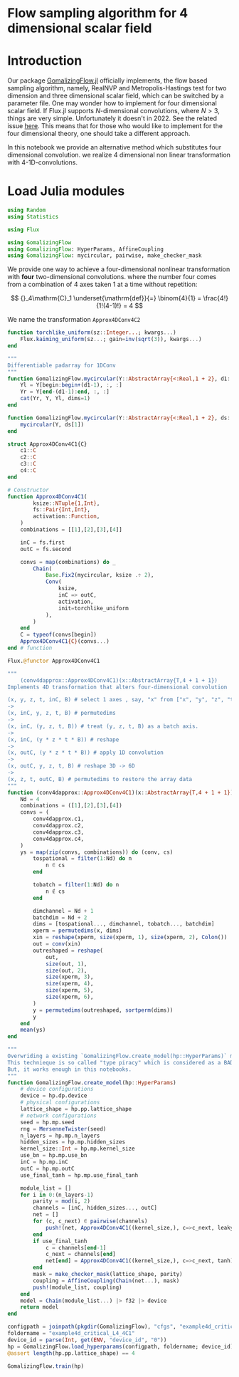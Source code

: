 # Flow sampling algorithm for 4 dimensional scalar field

# Introduction

Our package [GomalizingFlow.jl](https://github.com/AtelierArith/GomalizingFlow.jl) officially implements, the flow based
sampling algorithm, namely, RealNVP and Metropolis-Hastings test for two
dimension and three dimensional scalar field, which can be switched by a
parameter file. One may wonder how to implement for four dimensional scalar field. If Flux.jl supports $N$-dimensional convolutions, where $N > 3$, things are very simple. Unfortunately it doesn't in 2022. See the related issue [here](https://github.com/FluxML/Flux.jl/issues/451). This means that for those who would like to implement for the four dimensional theory, one should take a different approach.

In this notebook we provide an alternative method which substitutes four dimensional convolution. we realize 4 dimensional non linear transformation with 4-1D-convolutions.


# Load Julia modules

```julia
using Random
using Statistics

using Flux
```

```julia
using GomalizingFlow
using GomalizingFlow: HyperParams, AffineCoupling
using GomalizingFlow: mycircular, pairwise, make_checker_mask
```

We provide one way to achieve a four-dimensional nonlinear transformation with **four** two-dimensional convolutions. where the number four comes from a combination of 4 axes taken 1 at a time without repetition:

$$
{}_4\mathrm{C}_1 \underset{\mathrm{def}}{=} \binom{4}{1} = \frac{4!}{1!(4-1)!} = 4
$$

We name the transformation `Approx4DConv4C2`

```julia
function torchlike_uniform(sz::Integer...; kwargs...)
    Flux.kaiming_uniform(sz...; gain=inv(sqrt(3)), kwargs...)
end
```

```julia
"""
Differentiable padarray for 1DConv
"""
function GomalizingFlow.mycircular(Y::AbstractArray{<:Real,1 + 2}, d1::Int=1)
    Yl = Y[begin:begin+(d1-1), :, :]
    Yr = Y[end-(d1-1):end, :, :]
    cat(Yr, Y, Yl, dims=1)
end

function GomalizingFlow.mycircular(Y::AbstractArray{<:Real,1 + 2}, ds::NTuple{1,Int})
    mycircular(Y, ds[1])
end
```

```julia
struct Approx4DConv4C1{C}
    c1::C
    c2::C
    c3::C
    c4::C
end

# Constructor
function Approx4DConv4C1(
        ksize::NTuple{1,Int},
        fs::Pair{Int,Int},
        activation::Function,
    )
    combinations = [[1],[2],[3],[4]]

    inC = fs.first
    outC = fs.second

    convs = map(combinations) do _
        Chain(
            Base.Fix2(mycircular, ksize .÷ 2),
            Conv(
                ksize,
                inC => outC,
                activation,
                init=torchlike_uniform
            ),
        )
    end
    C = typeof(convs[begin])
    Approx4DConv4C1{C}(convs...)
end # function

Flux.@functor Approx4DConv4C1
```

```julia
"""
    (conv4dapprox::Approx4DConv4C1)(x::AbstractArray{T,4 + 1 + 1})
Implements 4D transformation that alters four-dimensional convolution

(x, y, z, t, inC, B) # select 1 axes , say, "x" from ["x", "y", "z", "t"] in this example
->
(x, inC, y, z, t, B) # permutedims
->
(x, inC, (y, z, t, B)) # treat (y, z, t, B) as a batch axis.
->
(x, inC, (y * z * t * B)) # reshape
->
(x, outC, (y * z * t * B)) # apply 1D convolution
->
(x, outC, y, z, t, B) # reshape 3D -> 6D
->
(x, z, t, outC, B) # permutedims to restore the array data
"""
function (conv4dapprox::Approx4DConv4C1)(x::AbstractArray{T,4 + 1 + 1}) where {T}
    Nd = 4
    combinations = ([1],[2],[3],[4])
    convs = (
        conv4dapprox.c1,
        conv4dapprox.c2,
        conv4dapprox.c3,
        conv4dapprox.c4,
    )
    ys = map(zip(convs, combinations)) do (conv, cs)
        tospational = filter(1:Nd) do n
            n ∈ cs
        end

        tobatch = filter(1:Nd) do n
            n ∉ cs
        end

        dimchannel = Nd + 1
        batchdim = Nd + 2
        dims = [tospational..., dimchannel, tobatch..., batchdim]
        xperm = permutedims(x, dims)
        xin = reshape(xperm, size(xperm, 1), size(xperm, 2), Colon())
        out = conv(xin)
        outreshaped = reshape(
            out,
            size(out, 1),
            size(out, 2),
            size(xperm, 3),
            size(xperm, 4),
            size(xperm, 5),
            size(xperm, 6),
        )
        y = permutedims(outreshaped, sortperm(dims))
        y
    end
    mean(ys)
end
```

```julia
"""
Overwriding a existing `GomalizingFlow.create_model(hp::HyperParams)` method for our own purpose.
This technieque is so called "type piracy" which is considered as a BAD idea.
But, it works enough in this notebooks.
"""
function GomalizingFlow.create_model(hp::HyperParams)
    # device configurations
    device = hp.dp.device
    # physical configurations
    lattice_shape = hp.pp.lattice_shape
    # network configurations
    seed = hp.mp.seed
    rng = MersenneTwister(seed)
    n_layers = hp.mp.n_layers
    hidden_sizes = hp.mp.hidden_sizes
    kernel_size::Int = hp.mp.kernel_size
    use_bn = hp.mp.use_bn
    inC = hp.mp.inC
    outC = hp.mp.outC
    use_final_tanh = hp.mp.use_final_tanh

    module_list = []
    for i in 0:(n_layers-1)
        parity = mod(i, 2)
        channels = [inC, hidden_sizes..., outC]
        net = []
        for (c, c_next) ∈ pairwise(channels)
            push!(net, Approx4DConv4C1((kernel_size,), c=>c_next, leakyrelu))
        end
        if use_final_tanh
            c = channels[end-1]
            c_next = channels[end]
            net[end] = Approx4DConv4C1((kernel_size,), c=>c_next, tanh)
        end
        mask = make_checker_mask(lattice_shape, parity)
        coupling = AffineCoupling(Chain(net...), mask)
        push!(module_list, coupling)
    end
    model = Chain(module_list...) |> f32 |> device
    return model
end
```

```julia
configpath = joinpath(pkgdir(GomalizingFlow), "cfgs", "example4d_critical_L4.toml")
foldername = "example4d_critical_L4_4C1"
device_id = parse(Int, get(ENV, "device_id", "0"))
hp = GomalizingFlow.load_hyperparams(configpath, foldername; device_id)
@assert length(hp.pp.lattice_shape) == 4
```

```julia
GomalizingFlow.train(hp)
```
